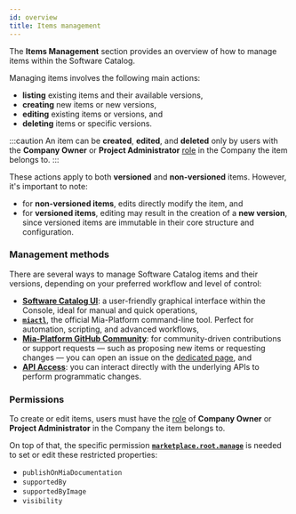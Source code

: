 ```yaml
---
id: overview
title: Items management
---
```


The **Items Management** section provides an overview of how to manage items within the Software Catalog.

Managing items involves the following main actions:

- **listing** existing items and their available versions,
- **creating** new items or new versions,
- **editing** existing items or versions, and
- **deleting** items or specific versions.

:::caution
An item can be **created**, **edited**, and **deleted** only by users with the **Company Owner** or **Project Administrator** [role](/development_suite/identity-and-access-management/console-levels-and-permission-management.md#identity-capabilities-inside-console) in the Company the item belongs to.
:::

These actions apply to both **versioned** and **non-versioned** items. However, it's important to note:

- for **non-versioned items**, edits directly modify the item, and
- for **versioned items**, editing may result in the creation of a **new version**, since versioned items are immutable in their core structure and configuration.

### Management methods

There are several ways to manage Software Catalog items and their versions, depending on your preferred workflow and level of control:

- [**Software Catalog UI**](/software-catalog/items-management/ui.md): a user-friendly graphical interface within the Console, ideal for manual and quick operations,
- [**`miactl`**](/software-catalog/items-management/miactl.md), the official Mia-Platform command-line tool. Perfect for automation, scripting, and advanced workflows,
- [**Mia-Platform GitHub Community**](https://github.com/mia-platform/community): for community-driven contributions or support requests — such as proposing new items or requesting changes — you can open an issue on the [dedicated page](https://github.com/mia-platform/community), and
- [**API Access**](/software-catalog/items-management/api.md): you can interact directly with the underlying APIs to perform programmatic changes.

### Permissions

To create or edit items, users must have the [role](/development_suite/identity-and-access-management/console-levels-and-permission-management.md#identity-capabilities-inside-console) of **Company Owner** or **Project Administrator** in the Company the item belongs to.

On top of that, the specific permission [**`marketplace.root.manage`**](/development_suite/identity-and-access-management/console-levels-and-permission-management.md#console-root-level-permissions) is needed to set or edit these restricted properties:

- `publishOnMiaDocumentation`
- `supportedBy`
- `supportedByImage`
- `visibility`